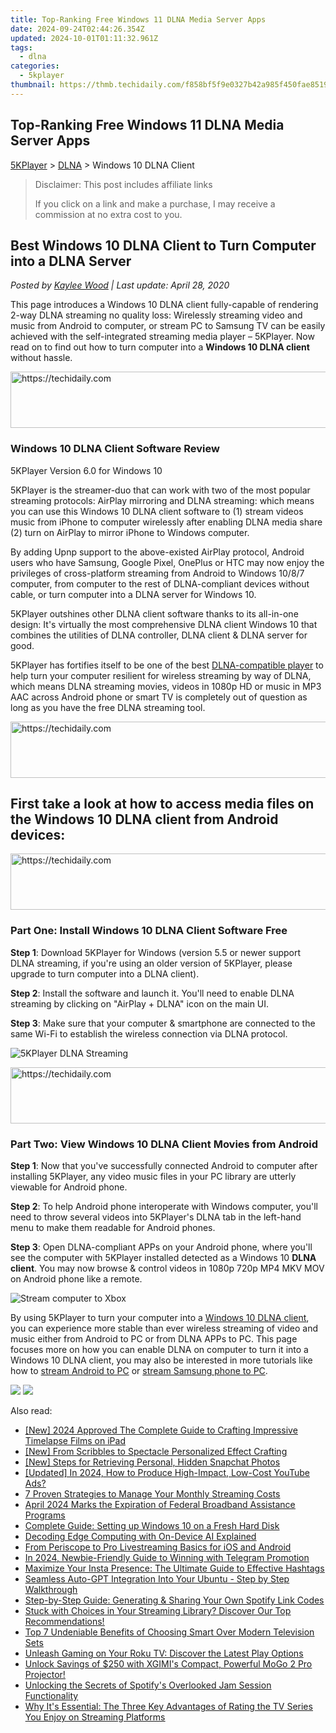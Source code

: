 ```yaml
---
title: Top-Ranking Free Windows 11 DLNA Media Server Apps
date: 2024-09-24T02:44:26.354Z
updated: 2024-10-01T01:11:32.961Z
tags:
  - dlna
categories:
  - 5kplayer
thumbnail: https://thmb.techidaily.com/f858bf5f9e0327b42a985f450fae85190a7aad26feb7ee5b800247a93a2f3bb0.png
---
```


## Top-Ranking Free Windows 11 DLNA Media Server Apps

[5KPlayer](https://tools.techidaily.com/5kplayer/products/) \> [DLNA](https://tools.techidaily.com/5kplayer/dlna/) \> Windows 10 DLNA Client

>  Disclaimer: This post includes affiliate links
>
>  If you click on a link and make a purchase, I may receive a commission at no extra cost to you.
>

## Best Windows 10 DLNA Client to Turn Computer into a DLNA Server

 _Posted by [Kaylee Wood](https://www.quora.com/profile/Amanda-Hu-21) | Last update: April 28, 2020_

This page introduces a Windows 10 DLNA client fully-capable of rendering 2-way DLNA streaming no quality loss: Wirelessly streaming video and music from Android to computer, or stream PC to Samsung TV can be easily achieved with the self-integrated streaming media player – 5KPlayer. Now read on to find out how to turn computer into a **Windows 10 DLNA client** without hassle.

<!-- affiliate ads begin -->
<a href="https://aligracehair.sjv.io/c/5597632/1886048/19272" target="_top" id="1886048">
  <img src="//a.impactradius-go.com/display-ad/19272-1886048" border="0" alt="https://techidaily.com" width="728" height="90"/>
</a>
<img height="0" width="0" src="https://aligracehair.sjv.io/i/5597632/1886048/19272" style="position:absolute;visibility:hidden;" border="0" />
<!-- affiliate ads end -->

### Windows 10 DLNA Client Software Review
5KPlayer Version 6.0 for Windows 10 

5KPlayer is the streamer-duo that can work with two of the most popular streaming protocols: AirPlay mirroring and DLNA streaming: which means you can use this Windows 10 DLNA client software to (1) stream videos music from iPhone to computer wirelessly after enabling DLNA media share (2) turn on AirPlay to mirror iPhone to Windows computer.

By adding Upnp support to the above-existed AirPlay protocol, Android users who have Samsung, Google Pixel, OnePlus or HTC may now enjoy the privileges of cross-platform streaming from Android to Windows 10/8/7 computer, from computer to the rest of DLNA-compliant devices without cable, or turn computer into a DLNA server for Windows 10.

 5KPlayer outshines other DLNA client software thanks to its all-in-one design: It's virtually the most comprehensive DLNA client Windows 10 that combines the utilities of DLNA controller, DLNA client & DLNA server for good. 

5KPlayer has fortifies itself to be one of the best [DLNA-compatible player](https://tools.techidaily.com/5kplayer/dlna/) to help turn your computer resilient for wireless streaming by way of DLNA, which means DLNA streaming movies, videos in 1080p HD or music in MP3 AAC across Android phone or smart TV is completely out of question as long as you have the free DLNA streaming tool. 

<!-- affiliate ads begin -->
<a href="https://unicoeye.pxf.io/c/5597632/2148772/18498" target="_top" id="2148772">
  <img src="//a.impactradius-go.com/display-ad/18498-2148772" border="0" alt="https://techidaily.com" width="728" height="90"/>
</a>
<img height="0" width="0" src="https://unicoeye.pxf.io/i/5597632/2148772/18498" style="position:absolute;visibility:hidden;" border="0" />
<!-- affiliate ads end -->

## First take a look at how to access media files on the Windows 10 DLNA client from Android devices:

<!-- affiliate ads begin -->
<a href="https://appsumo.8odi.net/c/5597632/2151865/7443" target="_top" id="2151865">
  <img src="//a.impactradius-go.com/display-ad/7443-2151865" border="0" alt="https://techidaily.com" width="728" height="90"/>
</a>
<img height="0" width="0" src="https://appsumo.8odi.net/i/5597632/2151865/7443" style="position:absolute;visibility:hidden;" border="0" />
<!-- affiliate ads end -->

### Part One: Install Windows 10 DLNA Client Software Free

**Step 1**: Download 5KPlayer for Windows (version 5.5 or newer support DLNA streaming, if you're using an older version of 5KPlayer, please upgrade to turn computer into a DLNA client). 

**Step 2**: Install the software and launch it. You'll need to enable DLNA streaming by clicking on "AirPlay + DLNA" icon on the main UI. 

**Step 3**: Make sure that your computer & smartphone are connected to the same Wi-Fi to establish the wireless connection via DLNA protocol. 

![5KPlayer DLNA Streaming](https://www.5kplayer.com/dlna/img/dlna-compliant-5kplayer.jpg) 

<!-- affiliate ads begin -->
<a href="https://appsumo.8odi.net/c/5597632/2123727/7443" target="_top" id="2123727">
  <img src="//a.impactradius-go.com/display-ad/7443-2123727" border="0" alt="https://techidaily.com" width="728" height="90"/>
</a>
<img height="0" width="0" src="https://appsumo.8odi.net/i/5597632/2123727/7443" style="position:absolute;visibility:hidden;" border="0" />
<!-- affiliate ads end -->

### Part Two: View Windows 10 DLNA Client Movies from Android

**Step 1**: Now that you've successfully connected Android to computer after installing 5KPlayer, any video music files in your PC library are utterly viewable for Android phone.

**Step 2**: To help Android phone interoperate with Windows computer, you'll need to throw several videos into 5KPlayer's DLNA tab in the left-hand menu to make them readable for Android phones. 

**Step 3**: Open DLNA-compliant APPs on your Android phone, where you'll see the computer with 5KPlayer installed detected as a Windows 10 **DLNA client**. You may now browse & control videos in 1080p 720p MP4 MKV MOV on Android phone like a remote. 

![Stream computer to Xbox](https://www.5kplayer.com/dlna/img/dlna-server.jpg) 

By using 5KPlayer to turn your computer into a [Windows 10 DLNA client](https://tools.techidaily.com/5kplayer/dlna/), you can experience more stable than ever wireless streaming of video and music either from Android to PC or from DLNA APPs to PC. This page focuses more on how you can enable DLNA on computer to turn it into a Windows 10 DLNA client, you may also be interested in more tutorials like how to [stream Android to PC](https://tools.techidaily.com/5kplayer/dlna/) or [stream Samsung phone to PC](https://tools.techidaily.com/5kplayer/dlna/). 

[![](https://www.5kplayer.com/dlna/../button/freedownwhitewin.png)](https://tools.techidaily.com/5kplayer/products/) [![](https://www.5kplayer.com/dlna/../button/freedownbackmac.png)](https://tools.techidaily.com/5kplayer/products/)

<ins class="adsbygoogle"
     style="display:block"
     data-ad-format="autorelaxed"
     data-ad-client="ca-pub-7571918770474297"
     data-ad-slot="1223367746"></ins>

<ins class="adsbygoogle"
     style="display:block"
     data-ad-client="ca-pub-7571918770474297"
     data-ad-slot="8358498916"
     data-ad-format="auto"
     data-full-width-responsive="true"></ins>

<span class="atpl-alsoreadstyle">Also read:</span>
<div><ul>
<li><a href="https://screen-capture.techidaily.com/new-2024-approved-the-complete-guide-to-crafting-impressive-timelapse-films-on-ipad/"><u>[New] 2024 Approved The Complete Guide to Crafting Impressive Timelapse Films on iPad</u></a></li>
<li><a href="https://youtube-help.techidaily.com/new-from-scribbles-to-spectacle-personalized-effect-crafting/"><u>[New] From Scribbles to Spectacle Personalized Effect Crafting</u></a></li>
<li><a href="https://snapchat-videos.techidaily.com/new-steps-for-retrieving-personal-hidden-snapchat-photos/"><u>[New] Steps for Retrieving Personal, Hidden Snapchat Photos</u></a></li>
<li><a href="https://youtube-lab.techidaily.com/ed-in-2024-how-to-produce-high-impact-low-cost-youtube-ads/"><u>[Updated] In 2024, How to Produce High-Impact, Low-Cost YouTube Ads?</u></a></li>
<li><a href="https://media-tips.techidaily.com/7-proven-strategies-to-manage-your-monthly-streaming-costs/"><u>7 Proven Strategies to Manage Your Monthly Streaming Costs</u></a></li>
<li><a href="https://media-tips.techidaily.com/april-2024-marks-the-expiration-of-federal-broadband-assistance-programs/"><u>April 2024 Marks the Expiration of Federal Broadband Assistance Programs</u></a></li>
<li><a href="https://techno-recovery.techidaily.com/complete-guide-setting-up-windows-10-on-a-fresh-hard-disk/"><u>Complete Guide: Setting up Windows 10 on a Fresh Hard Disk</u></a></li>
<li><a href="https://tech-hub.techidaily.com/decoding-edge-computing-with-on-device-ai-explained/"><u>Decoding Edge Computing with On-Device AI Explained</u></a></li>
<li><a href="https://facebook-video-content.techidaily.com/from-periscope-to-pro-livestreaming-basics-for-ios-and-android/"><u>From Periscope to Pro Livestreaming Basics for iOS and Android</u></a></li>
<li><a href="https://fox-direct.techidaily.com/in-2024-newbie-friendly-guide-to-winning-with-telegram-promotion/"><u>In 2024, Newbie-Friendly Guide to Winning with Telegram Promotion</u></a></li>
<li><a href="https://tech-renaissance.techidaily.com/maximize-your-insta-presence-the-ultimate-guide-to-effective-hashtags/"><u>Maximize Your Insta Presence: The Ultimate Guide to Effective Hashtags</u></a></li>
<li><a href="https://tech-hub.techidaily.com/seamless-auto-gpt-integration-into-your-ubuntu-step-by-step-walkthrough/"><u>Seamless Auto-GPT Integration Into Your Ubuntu - Step by Step Walkthrough</u></a></li>
<li><a href="https://media-tips.techidaily.com/step-by-step-guide-generating-and-sharing-your-own-spotify-link-codes/"><u>Step-by-Step Guide: Generating & Sharing Your Own Spotify Link Codes</u></a></li>
<li><a href="https://media-tips.techidaily.com/stuck-with-choices-in-your-streaming-library-discover-our-top-recommendations/"><u>Stuck with Choices in Your Streaming Library? Discover Our Top Recommendations!</u></a></li>
<li><a href="https://media-tips.techidaily.com/top-7-undeniable-benefits-of-choosing-smart-over-modern-television-sets/"><u>Top 7 Undeniable Benefits of Choosing Smart Over Modern Television Sets</u></a></li>
<li><a href="https://media-tips.techidaily.com/unleash-gaming-on-your-roku-tv-discover-the-latest-play-options/"><u>Unleash Gaming on Your Roku TV: Discover the Latest Play Options</u></a></li>
<li><a href="https://media-tips.techidaily.com/unlock-savings-of-250-with-xgimis-compact-powerful-mogo-2-pro-projector/"><u>Unlock Savings of $250 with XGIMI's Compact, Powerful MoGo 2 Pro Projector!</u></a></li>
<li><a href="https://media-tips.techidaily.com/unlocking-the-secrets-of-spotifys-overlooked-jam-session-functionality/"><u>Unlocking the Secrets of Spotify's Overlooked Jam Session Functionality</u></a></li>
<li><a href="https://media-tips.techidaily.com/why-its-essential-the-three-key-advantages-of-rating-the-tv-series-you-enjoy-on-streaming-platforms/"><u>Why It's Essential: The Three Key Advantages of Rating the TV Series You Enjoy on Streaming Platforms</u></a></li>
</ul></div>

